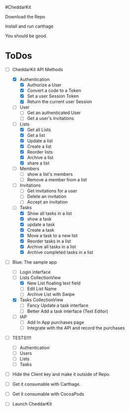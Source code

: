 #CheddarKit

Download the Repo

Install and run carthage

You should be good.

# ToDos

* [ ] CheddarKit API Methods

  * [x] Authentication
    * [x] Authorize a User
    * [x] Convert a code to a Token
    * [x] Set a user Session Token
    * [x] Return the current user Session
  * [ ] User
    * [ ] Get an authenticated User
    * [ ] Get a user's invitations
  * [ ] Lists
    * [x] Get all Lists
    * [x] Get a list
    * [x] Update a list
    * [x] Create a list
    * [x] Reorder lists
    * [x] Archive a list
    * [x] share a list
  * [ ] Members
    * [ ] show a list's members
    * [ ] Remove a member from a list
  * [ ] Invitations
    * [ ] Get invitations for a user
    * [ ] Delete an invitation
    * [ ] Accept an invitation
  * [ ] Tasks
    * [x] Show all tasks in a list
    * [x] show a task
    * [x] update a task
    * [x] Create a task
    * [x] Move a task to a new list
    * [x] Reorder tasks in a list
    * [x] Archive all tasks in a list
    * [x] Archive completed tasks in a list

* [ ] Blue: The sample app

  * [ ] Login interface
  * [ ] Lists CollectionView
    * [x] New List floating text field
    * [ ] Edit List Name
    * [ ] Archive List with Swipe
  * [x] Tasks CollectionView
    * [ ] Fancy Update a task interface
    * [ ] Better Add a task interface (Text Editor)
  * [ ] IAP
    * [ ] Add In App purchases page
    * [ ] Integrate with the API and record the purchases

* [ ] TESTS!!!!

  * [ ] Authentication
  * [ ] Users
  * [ ] Lists
  * [ ] Tasks
* [ ] Hide the Client key and make it outside of Repo.
* [ ] Get it consumable with Carthage.
* [ ] Get it consumable with CocoaPods
* [ ] Launch CheddarKit
